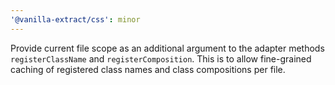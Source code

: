 ```yaml
---
'@vanilla-extract/css': minor
---
```


Provide current file scope as an additional argument to the adapter methods `registerClassName` and `registerComposition`. This is to allow fine-grained caching of registered class names and class compositions per file.
